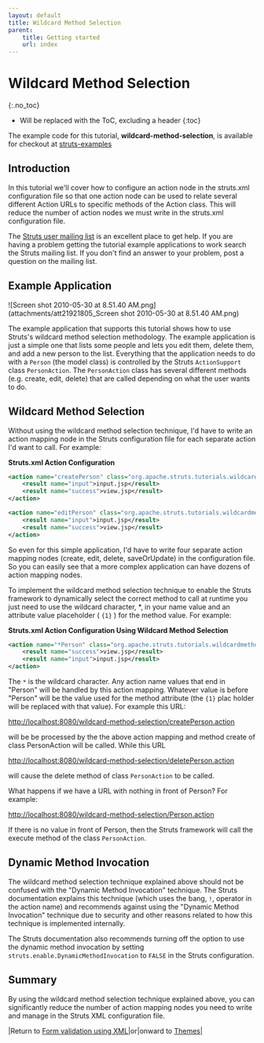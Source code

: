 ```yaml
---
layout: default
title: Wildcard Method Selection
parent:
    title: Getting started
    url: index
---
```


# Wildcard Method Selection
{:.no_toc}

* Will be replaced with the ToC, excluding a header
{:toc}

The example code for this tutorial, **wildcard-method-selection**, is available for checkout at [struts-examples](https://github.com/apache/struts-examples)

## Introduction

In this tutorial we'll cover how to configure an action node in the struts.xml configuration file so that one action 
node can be used to relate several different Action URLs to specific methods of the Action class. This will reduce 
the number of action nodes we must write in the struts.xml configuration file.

The [Struts user mailing list](http://struts.apache.org/mail) is an excellent place to get help. If you are having 
a problem getting the tutorial example applications to work search the Struts mailing list. If you don't find an answer 
to your problem, post a question on the mailing list.

## Example Application

![Screen shot 2010-05-30 at 8.51.40 AM.png](attachments/att21921805_Screen shot 2010-05-30 at 8.51.40 AM.png)

The example application that supports this tutorial shows how to use Struts's wildcard method selection methodology. 
The example application is just a simple one that lists some people and lets you edit them, delete them, and add 
a new person to the list. Everything that the application needs to do with a `Person` (the model class) is controlled 
by the Struts `ActionSupport` class `PersonAction`. The `PersonAction` class has several different methods 
(e.g. create, edit, delete) that are called depending on what the user wants to do.

## Wildcard Method Selection

Without using the wildcard method selection technique, I'd have to write an action mapping node in the Struts 
configuration file for each separate action I'd want to call. For example:

**Struts.xml Action Configuration**

```xml
<action name="createPerson" class="org.apache.struts.tutorials.wildcardmethod.action.PersonAction" method="create">
    <result name="input">input.jsp</result>
    <result name="success">view.jsp</result>
</action>

<action name="editPerson" class="org.apache.struts.tutorials.wildcardmethod.action.PersonAction" method="edit">
    <result name="input">input.jsp</result>
    <result name="success">view.jsp</result>
</action>
```

So even for this simple application, I'd have to write four separate action mapping nodes (create, edit, delete, 
saveOrUpdate) in the configuration file. So you can easily see that a more complex application can have dozens of action 
mapping nodes.

To implement the wildcard method selection technique to enable the Struts framework to dynamically select the correct 
method to call at runtime you just need to use the wildcard character, *, in your name value and an attribute value 
placeholder ( `{1}` ) for the method value. For example:

**Struts.xml Action Configuration Using Wildcard Method Selection**

```xml
<action name="*Person" class="org.apache.struts.tutorials.wildcardmethod.action.PersonAction" method="{1}">
    <result name="success">view.jsp</result>
    <result name="input">input.jsp</result>
</action>
```

The `*` is the wildcard character. Any action name values that end in "Person" will be handled by this action mapping. 
Whatever value is before "Person" will be the value used for the method attribute (the `{1}` plac holder will be replaced
with that value). For example this URL:

[http://localhost:8080/wildcard-method-selection/createPerson.action](http://localhost:8080/wildcard-method-selection/createPerson.action)

will be be processed by the the above action mapping and method create of class PersonAction will be called. While this URL

[http://localhost:8080/wildcard-method-selection/deletePerson.action](http://localhost:8080/wildcard-method-selection/deletePerson.action)

will cause the delete method of class `PersonAction` to be called.

What happens if we have a URL with nothing in front of Person? For example:

[http://localhost:8080/wildcard-method-selection/Person.action](http://localhost:8080/wildcard-method-selection/Person.action)

If there is no value in front of Person, then the Struts framework will call the execute method of the class `PersonAction`.

## Dynamic Method Invocation

The wildcard method selection technique explained above should not be confused with the "Dynamic Method Invocation" 
technique. The Struts documentation explains this technique (which uses the bang, `!`, operator in the action name) 
and recommends against using the "Dynamic Method Invocation" technique due to security and other reasons related to how 
this technique is implemented internally.

The Struts documentation also recommends turning off the option to use the dynamic method invocation by setting 
`struts.enable.DynamicMethodInvocation` to `FALSE` in the Struts configuration.

## Summary

By using the wildcard method selection technique explained above, you can significantly reduce the number of action 
mapping nodes you need to write and manage in the Struts XML configuration file.

|Return to [Form validation using XML](form-validation-using-xml)|or|onward to [Themes](themes)|

